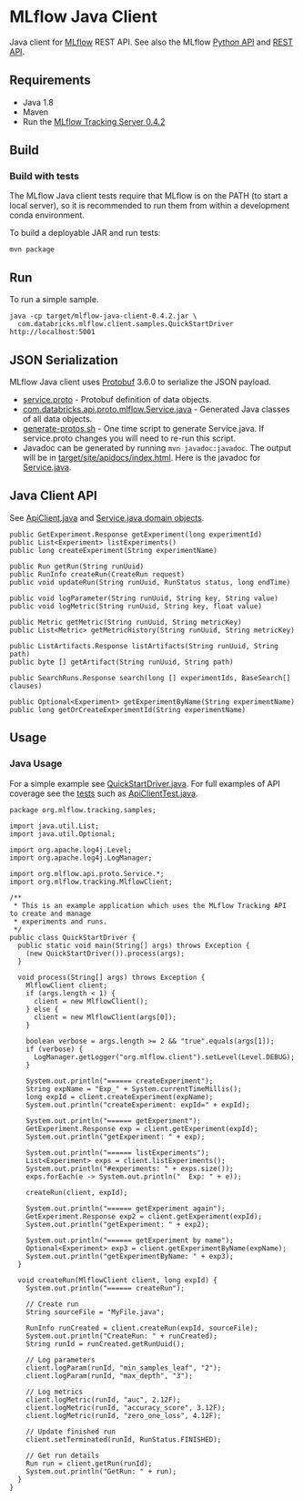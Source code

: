 # MLflow Java Client

Java client for [MLflow](https://mlflow.org) REST API.
See also the MLflow [Python API](https://mlflow.org/docs/latest/python_api/index.html)
and [REST API](https://mlflow.org/docs/latest/rest_api.html).

## Requirements

* Java 1.8
* Maven
* Run the [MLflow Tracking Server 0.4.2](https://mlflow.org/docs/latest/tracking.html#running-a-tracking-server)

## Build

### Build with tests

The MLflow Java client tests require that MLflow is on the PATH (to start a local server),
so it is recommended to run them from within a development conda environment.

To build a deployable JAR and run tests:

```
mvn package
```

## Run

To run a simple sample.
```
java -cp target/mlflow-java-client-0.4.2.jar \
  com.databricks.mlflow.client.samples.QuickStartDriver http://localhost:5001
```

## JSON Serialization

MLflow Java client uses [Protobuf](https://developers.google.com/protocol-buffers/) 3.6.0 to serialize the JSON payload.
* [service.proto](../mlflow/protos/service.proto) - Protobuf definition of data objects.
* [com.databricks.api.proto.mlflow.Service.java](src/main/java/com/databricks/api/proto/mlflow/Service.java) - Generated Java classes of all data objects.
* [generate-protos.sh](generate-protos.sh) - One time script to generate Service.java. If service.proto changes you will need to re-run this script.
* Javadoc can be generated by running ``mvn javadoc:javadoc``. The output will be in [target/site/apidocs/index.html](target/site/apidocs/index.html). 
Here is the javadoc for [Service.java](target/site/apidocs/com/databricks/api/proto/mlflow/Service.html).

## Java Client API

See [ApiClient.java](src/main/java/org/mlflow/client/ApiClient.java) 
and [Service.java domain objects](src/main/java/org/mlflow/api/proto/mlflow/Service.java).

```
public GetExperiment.Response getExperiment(long experimentId) 
public List<Experiment> listExperiments() 
public long createExperiment(String experimentName) 

public Run getRun(String runUuid) 
public RunInfo createRun(CreateRun request) 
public void updateRun(String runUuid, RunStatus status, long endTime) 

public void logParameter(String runUuid, String key, String value) 
public void logMetric(String runUuid, String key, float value) 

public Metric getMetric(String runUuid, String metricKey) 
public List<Metric> getMetricHistory(String runUuid, String metricKey) 

public ListArtifacts.Response listArtifacts(String runUuid, String path) 
public byte [] getArtifact(String runUuid, String path) 

public SearchRuns.Response search(long [] experimentIds, BaseSearch[] clauses) 

public Optional<Experiment> getExperimentByName(String experimentName) 
public long getOrCreateExperimentId(String experimentName) 
```

## Usage

### Java Usage

For a simple example see [QuickStartDriver.java](src/main/java/org/mlflow/client/samples/QuickStartDriver.java).
For full examples of API coverage see the [tests](src/test/java/org/mlflow/client) such as [ApiClientTest.java](src/test/java/org/mlflow/client/ApiClientTest.java).

```
package org.mlflow.tracking.samples;

import java.util.List;
import java.util.Optional;

import org.apache.log4j.Level;
import org.apache.log4j.LogManager;

import org.mlflow.api.proto.Service.*;
import org.mlflow.tracking.MlflowClient;

/**
 * This is an example application which uses the MLflow Tracking API to create and manage
 * experiments and runs.
 */
public class QuickStartDriver {
  public static void main(String[] args) throws Exception {
    (new QuickStartDriver()).process(args);
  }

  void process(String[] args) throws Exception {
    MlflowClient client;
    if (args.length < 1) {
      client = new MlflowClient();
    } else {
      client = new MlflowClient(args[0]);
    }

    boolean verbose = args.length >= 2 && "true".equals(args[1]);
    if (verbose) {
      LogManager.getLogger("org.mlflow.client").setLevel(Level.DEBUG);
    }

    System.out.println("====== createExperiment");
    String expName = "Exp_" + System.currentTimeMillis();
    long expId = client.createExperiment(expName);
    System.out.println("createExperiment: expId=" + expId);

    System.out.println("====== getExperiment");
    GetExperiment.Response exp = client.getExperiment(expId);
    System.out.println("getExperiment: " + exp);

    System.out.println("====== listExperiments");
    List<Experiment> exps = client.listExperiments();
    System.out.println("#experiments: " + exps.size());
    exps.forEach(e -> System.out.println("  Exp: " + e));

    createRun(client, expId);

    System.out.println("====== getExperiment again");
    GetExperiment.Response exp2 = client.getExperiment(expId);
    System.out.println("getExperiment: " + exp2);

    System.out.println("====== getExperiment by name");
    Optional<Experiment> exp3 = client.getExperimentByName(expName);
    System.out.println("getExperimentByName: " + exp3);
  }

  void createRun(MlflowClient client, long expId) {
    System.out.println("====== createRun");

    // Create run
    String sourceFile = "MyFile.java";

    RunInfo runCreated = client.createRun(expId, sourceFile);
    System.out.println("CreateRun: " + runCreated);
    String runId = runCreated.getRunUuid();

    // Log parameters
    client.logParam(runId, "min_samples_leaf", "2");
    client.logParam(runId, "max_depth", "3");

    // Log metrics
    client.logMetric(runId, "auc", 2.12F);
    client.logMetric(runId, "accuracy_score", 3.12F);
    client.logMetric(runId, "zero_one_loss", 4.12F);

    // Update finished run
    client.setTerminated(runId, RunStatus.FINISHED);

    // Get run details
    Run run = client.getRun(runId);
    System.out.println("GetRun: " + run);
  }
}
```
